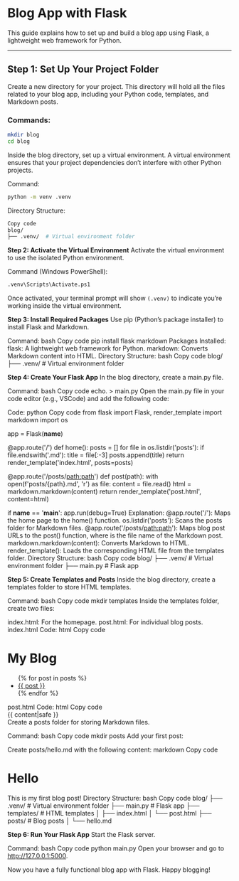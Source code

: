 # Blog App with Flask

This guide explains how to set up and build a blog app using Flask, a lightweight web framework for Python.

---

## **Step 1: Set Up Your Project Folder**

Create a new directory for your project. This directory will hold all the files related to your blog app, including your Python code, templates, and Markdown posts.

### Commands:
```bash
mkdir blog
cd blog
```
Inside the blog directory, set up a virtual environment. A virtual environment ensures that your project dependencies don’t interfere with other Python projects.

Command:
```bash
python -m venv .venv
```
Directory Structure:
```bash
Copy code
blog/
├── .venv/  # Virtual environment folder
```

**Step 2: Activate the Virtual Environment**
Activate the virtual environment to use the isolated Python environment.

Command (Windows PowerShell):
```bash
.venv\Scripts\Activate.ps1
```
Once activated, your terminal prompt will show `(.venv)` to indicate you’re working inside the virtual environment.

**Step 3: Install Required Packages**
Use pip (Python’s package installer) to install Flask and Markdown.

Command:
bash
Copy code
pip install flask markdown
Packages Installed:
flask: A lightweight web framework for Python.
markdown: Converts Markdown content into HTML.
Directory Structure:
bash
Copy code
blog/
├── .venv/  # Virtual environment folder

**Step 4: Create Your Flask App**
In the blog directory, create a main.py file.

Command:
bash
Copy code
echo. > main.py
Open the main.py file in your code editor (e.g., VSCode) and add the following code:

Code:
python
Copy code
from flask import Flask, render_template
import markdown
import os

app = Flask(__name__)

@app.route('/')
def home():
    posts = []
    for file in os.listdir('posts'):
        if file.endswith('.md'):
            title = file[:-3]
            posts.append(title)
    return render_template('index.html', posts=posts)

@app.route('/posts/<path:path>')
def post(path):
    with open(f'posts/{path}.md', 'r') as file:
        content = file.read()
        html = markdown.markdown(content)
    return render_template('post.html', content=html)

if __name__ == '__main__':
    app.run(debug=True)
Explanation:
@app.route('/'): Maps the home page to the home() function.
os.listdir('posts'): Scans the posts folder for Markdown files.
@app.route('/posts/<path:path>'): Maps blog post URLs to the post() function, where <path> is the file name of the Markdown post.
markdown.markdown(content): Converts Markdown to HTML.
render_template(): Loads the corresponding HTML file from the templates folder.
Directory Structure:
bash
Copy code
blog/
├── .venv/  # Virtual environment folder
├── main.py  # Flask app

**Step 5: Create Templates and Posts**
Inside the blog directory, create a templates folder to store HTML templates.

Command:
bash
Copy code
mkdir templates
Inside the templates folder, create two files:

index.html: For the homepage.
post.html: For individual blog posts.
index.html Code:
html
Copy code
<!DOCTYPE html>
<html lang="en">
<head>
    <title>My Blog</title>
</head>
<body>
    <h1>My Blog</h1>
    <ul>
        {% for post in posts %}
        <li><a href="/posts/{{ post }}">{{ post }}</a></li>
        {% endfor %}
    </ul>
</body>
</html>
post.html Code:
html
Copy code
<!DOCTYPE html>
<html lang="en">
<head>
    <title>{{ content|safe }}</title>
</head>
<body>
    <div>
        {{ content|safe }}
    </div>
</body>
</html>
Create a posts folder for storing Markdown files.

Command:
bash
Copy code
mkdir posts
Add your first post:

Create posts/hello.md with the following content:
markdown
Copy code
# Hello

This is my first blog post!
Directory Structure:
bash
Copy code
blog/
├── .venv/        # Virtual environment folder
├── main.py       # Flask app
├── templates/    # HTML templates
│   ├── index.html
│   └── post.html
├── posts/        # Blog posts
│   └── hello.md

**Step 6: Run Your Flask App**
Start the Flask server.

Command:
bash
Copy code
python main.py
Open your browser and go to http://127.0.0.1:5000.

Now you have a fully functional blog app with Flask. Happy blogging!

